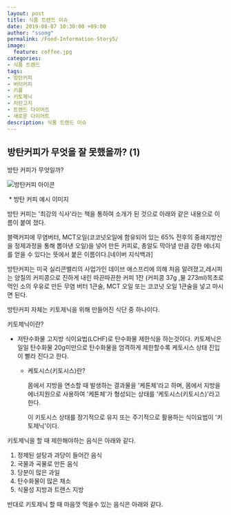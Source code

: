 ```yaml
---
layout: post
title: 식품 트렌드 이슈
date: 2019-08-07 10:30:00 +09:00
author: "ssong"
permalink: /Food-Information-Story5/
image:
  feature: coffee.jpg
categories:
- 식품 트렌드
tags:
- 방탄커피
- 버터커피
- 키플
- 키토제닉
- 저탄고지
- 트렌드 다이어트
- 새로운 다이어트
description: 식품 트렌드 이슈
---
```


##  방탄커피가 무엇을 잘 못했을까? (1) 

 방탄 커피가 무엇일까?

![방탄커피 아이콘](https://lh3.googleusercontent.com/uMNQcz1AR7XnqQZcBvo7nfCdPv-_xzbY7dpngh1ALtYoKOTazzkS_uO2WaYSJW9HhntlTAxFNvkO6JDILRXmciQ4v-cElpUn0vYUarAEIqeZWu6TUPNypA5aYCuTDbiAEFlVIJkRTvFKuq2yz8pWH4jlpfqIZ-C6ZcdwbJA-WoGxQ7yjp2-KBGEeAVzTtuRNrdMJs2FmnIiVZMkgWXbh1-u8fUoRS2UqyBzHuQTm48t_psED-Y4c8gPqAxxKhSsPFojWKXfCFKjrJLWz98xnROvgI50_EIRfN4wu8IHojwJ1Ioe8YCg2rD8r0qerKGZfCgUiteG8o-fcI1bdgByIAqQ64oylVVXV5NYTqNo4GVfLouSa_iWq5K0sWOmnuR_UG1cQP9OagW4qMgP1Dz8C8xqUceTOn9FRmDKriqOIHB5LCf00y-8pslsqsynUVv4GTBqjsNjvQ9YNiOeg8_r3XnpgHXrhtAbGOtWkuLAGOzGTcYPm_3_hm77mtx5k5PSU3J-juZmyTgWG1bW15DViBKWKRqrw-vSAE-n4P5uzt8xZncHsSHDHd71BsrBKZV1MgubZoJtQjPReRll6ujOquhyMIa0N0tSBvd3N1ks-Td1a3k-ugwi47wfFAmOjY2wSmfcCxp3gqbOclIXiqfnuUJLPCsjA8Q=w330-h220-no)

​                                                         * 방탄 커피 예시 이미지 

  방탄 커피는 '최강의 식사'라는 책을 통하여 소개가 된 것으로 아래와 같은 내용으로 이름이 붙여 졌다. 

블랙커피에 무염버터, MCT오일(코코넛오일에 함유되어 있는 65% 전후의 중쇄지방산을 정제과정을 통해 뽑아낸    오일)을 넣어 만든 커피로, 총알도 막아낼 만큼 강한 에너지를 얻을 수 있다는 뜻에서 붙은 이름이다.[네이버 지식백과]  

 방탄커피는 미국 실리콘밸리의 사업가인 데이브 애스프리에 의해 처음 알려졌고,레시피는 양질의 커피콩으로 진하게 내린 따끈따끈한 커피 1잔 (커피콩 37g ,물 273ml)목초로 먹인 소의 우유로 만든 무염 버터 1큰술, MCT 오일 또는 코코넛 오일 1큰술을 넣고 마시면 된다. 

방탄커피 자체는 키토제닉을 위해 만들어진 식단 중 하나이다. 

키토제닉이란? 

- 저탄수화물 고지방 식이요법(LCHF)로 탄수화물 제한식을 하는것이다. 키토제닉은 일일 탄수화물 20g미만으로 탄수화물을 엄격하게 제한할수록 케토시스 상태 진입이 빨라 진다고 한다. 

   *  케토시스(키토시스)란? 

      몸에서 지방을 연소할 때 발생하는 결과물을 '케톤체'라고 하며, 몸에서 지방을 에너지원으로 사용하여 '케톤체'가 형성되는 상태를 '케토시스(키토시스)'라고 한다.

      이 키토시스 상태를 장기적으로 유지 또는 주기적으로 활용하는 식이요법이 '키토제닉'이다.



키토제닉을 할 때 제한해야하는 음식은 아래와 같다.

1. 정제된 설탕과 과당이 들어간 음식
2. 국물과 곡물로 만든 음식
3. 당분이 많은 과일
4. 탄수화물이 많은 채소
5. 식물성 지방과 트랜스 지방



반대로 키토제닉 할 때 마음껏 먹을수 있는 음식은 아래와 같다. 

